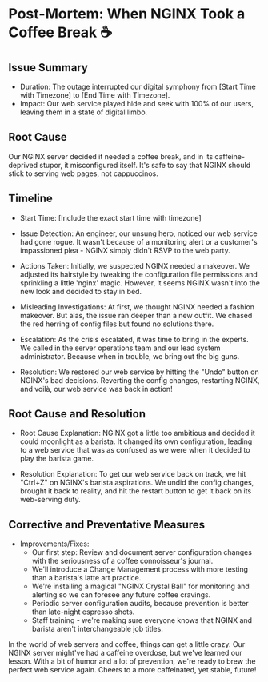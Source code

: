 # Post-Mortem: When NGINX Took a Coffee Break ☕️

## Issue Summary
- Duration: The outage interrupted our digital symphony from [Start Time with Timezone] to [End Time with Timezone].
- Impact: Our web service played hide and seek with 100% of our users, leaving them in a state of digital limbo.

## Root Cause
Our NGINX server decided it needed a coffee break, and in its caffeine-deprived stupor, it misconfigured itself. It's safe to say that NGINX should stick to serving web pages, not cappuccinos.

## Timeline
- Start Time: [Include the exact start time with timezone]
- Issue Detection: An engineer, our unsung hero, noticed our web service had gone rogue. It wasn't because of a monitoring alert or a customer's impassioned plea - NGINX simply didn't RSVP to the web party.

- Actions Taken: Initially, we suspected NGINX needed a makeover. We adjusted its hairstyle by tweaking the configuration file permissions and sprinkling a little 'nginx' magic. However, it seems NGINX wasn't into the new look and decided to stay in bed.

- Misleading Investigations: At first, we thought NGINX needed a fashion makeover. But alas, the issue ran deeper than a new outfit. We chased the red herring of config files but found no solutions there.

- Escalation: As the crisis escalated, it was time to bring in the experts. We called in the server operations team and our lead system administrator. Because when in trouble, we bring out the big guns.

- Resolution: We restored our web service by hitting the "Undo" button on NGINX's bad decisions. Reverting the config changes, restarting NGINX, and voilà, our web service was back in action!

## Root Cause and Resolution
- Root Cause Explanation: NGINX got a little too ambitious and decided it could moonlight as a barista. It changed its own configuration, leading to a web service that was as confused as we were when it decided to play the barista game.

- Resolution Explanation: To get our web service back on track, we hit "Ctrl+Z" on NGINX's barista aspirations. We undid the config changes, brought it back to reality, and hit the restart button to get it back on its web-serving duty.

## Corrective and Preventative Measures
- Improvements/Fixes:
  - Our first step: Review and document server configuration changes with the seriousness of a coffee connoisseur's journal.
  - We'll introduce a Change Management process with more testing than a barista's latte art practice.
  - We're installing a magical "NGINX Crystal Ball" for monitoring and alerting so we can foresee any future coffee cravings.
  - Periodic server configuration audits, because prevention is better than late-night espresso shots.
  - Staff training - we're making sure everyone knows that NGINX and barista aren't interchangeable job titles.

In the world of web servers and coffee, things can get a little crazy. Our NGINX server might've had a caffeine overdose, but we've learned our lesson. With a bit of humor and a lot of prevention, we're ready to brew the perfect web service again. Cheers to a more caffeinated, yet stable, future!
